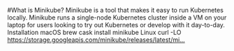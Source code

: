 #What is Minikube? Minikube is a tool that makes it easy to run Kubernetes locally. Minikube runs a single-node Kubernetes cluster inside a VM on your laptop for users looking to try out Kubernetes or develop with it day-to-day. Installation macOS brew cask install minikube Linux  curl -LO https://storage.googleapis.com/minikube/releases/latest/mi…
